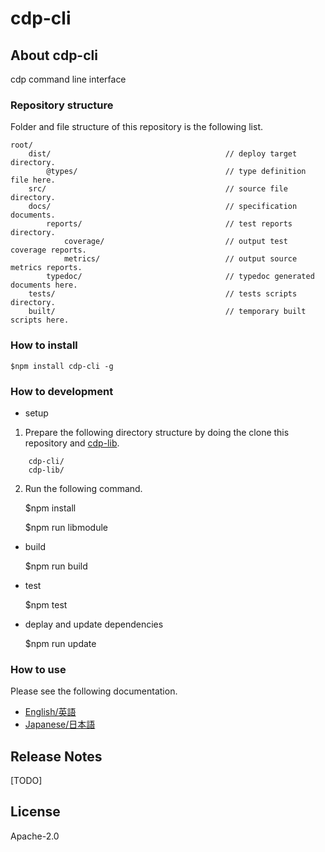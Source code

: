 ﻿# cdp-cli

## About cdp-cli

cdp command line interface


### Repository structure
Folder and file structure of this repository is the following list.

    root/
        dist/                                       // deploy target directory.
            @types/                                 // type definition file here.
        src/                                        // source file directory.
        docs/                                       // specification documents.
            reports/                                // test reports directory.
                coverage/                           // output test coverage reports.
                metrics/                            // output source metrics reports.
            typedoc/                                // typedoc generated documents here.
        tests/                                      // tests scripts directory.
        built/                                      // temporary built scripts here.


### How to install

    $npm install cdp-cli -g

### How to development

* setup

1. Prepare the following directory structure by doing the clone this repository and [cdp-lib](https://github.com/CDP-Tokyo/cdp-lib).

```
    cdp-cli/
    cdp-lib/
```


2. Run the following command.

    $npm install

    $npm run libmodule

* build

    $npm run build

* test

    $npm test

* deplay and update dependencies

    $npm run update


### How to use
Please see the following documentation.

- [English/英語](docs/en)
- [Japanese/日本語](docs/ja)

## Release Notes

[TODO]

## License

Apache-2.0
